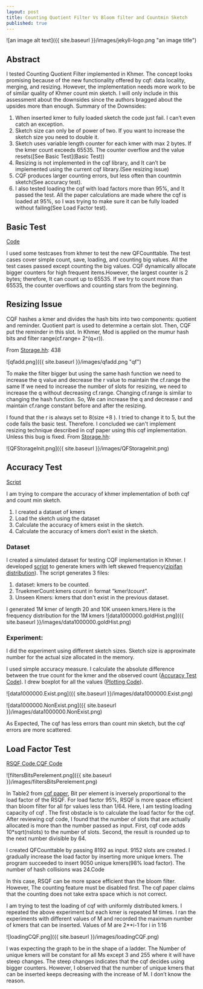 ```yaml
---
layout: post
title: Counting Quotient Filter Vs Bloom filter and Countmin Sketch
published: true
---
```


![an image alt text]({{ site.baseurl }}/images/jekyll-logo.png "an image title")

## Abstract


I tested Counting Quotient Filter implemented in Khmer. The concept looks promising because of the new functionality offered by cqf: data locality, merging, and resizing. However, the implementation needs more work to be of similar quality of Khmer count min sketch. I will only include in this assessment about the downsides since the authors bragged about the upsides more than enough. 
Summary of the Downsides:
1. When inserted kmer to fully loaded sketch the code just fail. I can’t even catch an exception.
2. Sketch size can only be of power of two. If you want to increase the sketch size you need to double it.
3. Sketch uses variable length counter for each kmer with max 2 bytes. If the kmer count exceeds 65535. The counter overflow and the value resets([See Basic Test](Basic Test))
4. Resizing is not implemented in the cqf library, and It can’t be implemented using the current cqf library.(See resizing issue)
5. CQF produces larger counting errors, but less often than countmin sketch(See accuracy test).
6. I also tested loading the cqf with load factors more than 95%, and It passed the test. All the paper calculations are made where the cqf is loaded at 95%, so I was trying to make sure it can be fully loaded without failing(See Load Factor test).

## Basic Test
[Code](https://github.com/shokrof/khmer/blob/DibMaster/tests/test_CQF.py)

I used some testcases from khmer to test the new QFCounttable. The test cases cover simple count, save, loading, and counting big values. All the test cases passed except counting the big values. CQF dynamically allocate bigger counters for high frequent items.However, the largest counter is 2 bytes; therefore, It can count up to 65535. If we try to count more than 65535, the counter overflows and counting stars from the beginning.



## Resizing Issue

CQF hashes a kmer and divides the hash bits into two components: quotient and reminder. Quotient part is used to determine a certain slot. Then, CQF put the reminder in this slot.  In Khmer, Mod is applied on the mumur hash bits and filter range(cf.range= 2^(q+r)).

From [Storage.hh](https://github.com/shokrof/khmer/blob/DibMaster/include/oxli/storage.hh): 438

![qfadd.png]({{ site.baseurl }}/images/qfadd.png "qf")


To make the filter bigger but using the same hash function we need to increase the q value and decrease the r value to maintain the cf.range the same
If we need to increase the number of slots for resizing, we need to increase the q without decreasing cf.range. Changing cf.range is similar to changing the hash function. So, We can increase the q and decrease r and maintain cf.range constant before and after the resizing.

I found that the r is always set to 8(size +8 ). I tried to change it to 5, but the code fails the basic test. Therefore. I concluded we can't implement resizing technique described in cqf paper using this cqf implementation. Unless this bug is fixed.
From [Storage.hh](https://github.com/shokrof/khmer/blob/DibMaster/include/oxli/storage.hh): 

![QFStorageInit.png]({{ site.baseurl }}/images/QFStorageInit.png)

## Accuracy Test
[Script](https://github.com/shokrof/khmer/blob/DibMaster/testsCQF/runTests.sh)

I am trying to compare the accuracy of khmer implementation of both cqf and count min sketch. 
1. I created a dataset of kmers
2. Load the sketch using the dataset
3. Calculate the accuracy of kmers exist in the sketch.
4. Calculate the accuracy of kmers don’t exist in the sketch.


### Dataset
I created a simulated dataset for testing CQF implementation in Khmer. I developed [script](https://github.com/shokrof/khmer/blob/DibMaster/testsCQF/generateSeq.py) to generate kmers with left skewed frequency([zipifan distribution](https://en.wikipedia.org/wiki/Zipf%27s_law)). 
The script generates 3 files: 
1. dataset: kmers to be counted.
2. TruekmerCount:kmers count in format “kmer\tcount”.
3. Unseen Kmers: kmers that don't exist in the previous dataset.

I generated 1M kmer of length 20 and 10K unseen kmers.Here is the frequency distribution for the 1M kmers
![data1000000.goldHist.png]({{ site.baseurl }}/images/data1000000.goldHist.png)

### Experiment:
I did the experiment  using different sketch sizes. Sketch size is approximate number for the actual size allocated in the memory.


I used simple accuracy measure. I calculate the absolute difference between the true count for the kmer and the observed count ([Accuracy Test Code](https://github.com/shokrof/khmer/blob/DibMaster/testsCQF/testPerfomance.py)). I drew boxplot for all the values ([Plotting Code](https://github.com/shokrof/khmer/blob/DibMaster/testsCQF/plotPerformanceBoxPlot.py)).

![data1000000.Exist.png]({{ site.baseurl }}/images/data1000000.Exist.png)

![data1000000.NonExist.png]({{ site.baseurl }}/images/data1000000.NonExist.png)

As Expected, The cqf has less errors than count min sketch, but the cqf errors are more scattered. 

## Load Factor Test
[RSQF Code](https://github.com/shokrof/khmer/blob/DibMaster/testsCQF/testLoadFactor.py),[CQF Code](https://github.com/shokrof/khmer/blob/DibMaster/testsCQF/testLoadFactorCQF.py)

![filtersBitsPerelement.png]({{ site.baseurl }}/images/filtersBitsPerelement.png)



In Table2 from [cqf paper](https://www3.cs.stonybrook.edu/~ppandey/files/p775-pandey.pdf),  Bit per element is inversely proportional to the load factor of the RSQF. For load factor 95%, RSQF is more space efficient than bloom filter for all fpr values less than 1/64. Here, I am testing loading capacity of cqf . 
The first obstacle is to calculate the load factor for the cqf. After reviewing cqf code, I found that the number of slots that are actually allocated is more than the number passed as input. First, cqf code adds 10*sqrt(nslots) to the number of slots. Second, the result is rounded up to the next number divisible by 64. 

I created QFCounttable by passing 8192 as input. 9152 slots are created. I gradually increase the load factor by inserting more unique kmers. The program succeeded to insert 9050 unique kmers(98% load factor). The number of hash collisions was 24.Code

In this case, RSQF can be more space efficient than the bloom filter. However, The counting feature must be disabled first. The cqf paper claims that the counting does not take extra space which is not correct. 



I am trying to test the loading of cqf with uniformly distributed kmers. I repeated the above experiment but each kmer is repeated M times. I ran the experiments  with different values of M and recorded the maximum number of kmers that can be inserted.
Values of M are 2**i-1 for i in 1:16

![loadingCQF.png]({{ site.baseurl }}/images/loadingCQF.png)


I was expecting the graph to be in the shape of a ladder. The Number of unique kmers will be constant for all Ms except 3 and 255 where it will have steep changes. The steep changes indicates that the cqf decides using bigger counters. However, I observed that the number of unique kmers that can be inserted keeps decreasing with the increase of M. I don’t know the reason.

